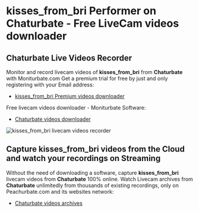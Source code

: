 # kisses_from_bri Performer on Chaturbate - Free LiveCam videos downloader

## Chaturbate Live Videos Recorder

Monitor and record livecam videos of **kisses_from_bri** from **Chaturbate** with Moniturbate.com
Get a premium trial for free by just and only registering with your Email address:
* [kisses_from_bri Premium videos downloader](https://moniturbate.com/request-demo-licence-key.html)

Free livecam videos downloader - Moniturbate Software:
* [Chaturbate videos downloader](https://moniturbate.com/moniturbate-download-software.html)

![kisses_from_bri livecam videos recorder](https://peachurnet.com/templates/moniturbate-software.png)


## Capture kisses_from_bri videos from the Cloud and watch your recordings on Streaming

Without the need of downloading a software, capture **kisses_from_bri** livecam videos from **Chaturbate** 100% online.
Watch Livecam archives from **Chaturbate** unlimitedly from thousands of existing recordings, only on Peachurbate.com and its websites network:
* [Chaturbate videos archives](https://peachurnet.com/)